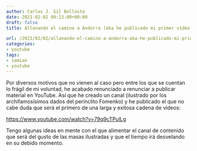 ```yaml
---
author: Carlos J. Gil Bellosta
date: 2021-02-02 09:13:00+00:00
draft: false
title: Allanando el camino a Andorra (aka he publicado mi primer vídeo en YouTube)

url: /2021/02/02/allanando-el-camino-a-andorra-aka-he-publicado-mi-primer-video-en-youtube/
categories:
- youtube
tags:
- samian
- youtube
---
```





Por diversos motivos que no vienen al caso pero entre los que se cuentan lo frágil de mi voluntad, he acabado renunciado a renunciar a publicar material en YouTube. Así que he creado un canal (ilustrado por los archifamosísimos dados del perínclito Fomenko) y he publicado el que no cabe duda que será el primero de una larga y exitosa cadena de vídeos:








https://www.youtube.com/watch?v=79q9cTPulLg








Tengo algunas ideas en mente con el que alimentar el canal de contenido que será del gusto de las masas ilustradas y que el tiempo irá desvelando en su debido momento.



